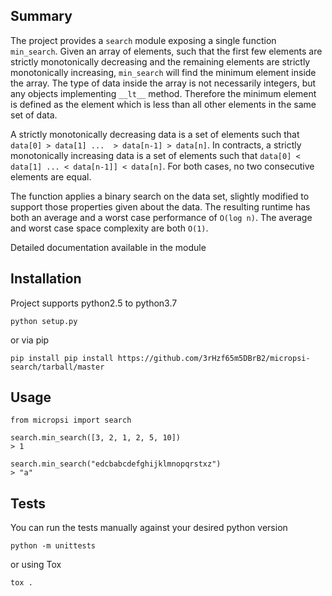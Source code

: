 ## Summary

The project provides a `search` module exposing a single function `min_search`. Given an array of elements, such
that the first few elements are strictly monotonically decreasing and the remaining elements are strictly monotonically
increasing, `min_search` will find the minimum element inside the array. The type of data inside the array is not
necessarily integers, but any objects implementing `__lt__` method. Therefore the minimum element is defined as the
element which is less than all other elements in the same set of data.

A strictly monotonically decreasing data is a set of elements such that `data[0] > data[1] ...  > data[n-1] > data[n]`.
In contracts, a strictly monotonically increasing data is a set of elements such that 
`data[0] < data[1] ... < data[n-1]] < data[n]`. For both cases, no two consecutive elements are equal.

The function applies a binary search on the data set, slightly modified to support those properties given about the data.
The resulting runtime has both an average and a worst case performance of `O(log n)`. The average and worst case space
complexity are both `O(1)`.

Detailed documentation available in the module

## Installation

Project supports python2.5 to python3.7

```
python setup.py
```

or via pip

```
pip install pip install https://github.com/3rHzf65m5DBrB2/micropsi-search/tarball/master
```

## Usage

```
from micropsi import search

search.min_search([3, 2, 1, 2, 5, 10])
> 1

search.min_search("edcbabcdefghijklmnopqrstxz")
> "a"
```

## Tests

You can run the tests manually against your desired python version
```
python -m unittests
```

or using Tox
```
tox .
```